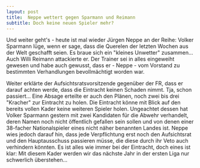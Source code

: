 ```yaml
---
layout: post
title:  Neppe wettert gegen Sparmann und Reimann
subtitle: Doch keine neuen Spieler mehr?
---
```


Und weiter geht's - heute ist mal wieder Jürgen Neppe an der Reihe: Volker Sparmann lüge, wenn er sage, dass die Querelen der letzten Wochen aus der Welt geschafft seien. Es braue sich ein "kleines Unwetter" zusammen... Auch Willi Reimann attackierte er. Der Trainer sei in alles eingeweiht gewesen und habe auch gewusst, dass er - Neppe - vom Vorstand zu bestimmten Verhandlungen bevollmächtigt worden war. 

Weiter erklärte der Aufsichtsratsvorsitzende gegenüber der FR, dass er darauf achten werde, dass die Eintracht keinen Schaden nimmt. Tja, schon passiert... Eine Absage erteilte er auch den Plänen, noch zwei bis drei "Kracher" zur Eintracht zu holen. Die Eintracht könne mit Blick auf den bereits vollen Kader keine weiteren Spieler holen. Ungeachtet dessen hat Volker Sparmann gestern mit zwei Kandidaten für die Abwehr verhandelt, deren Namen noch nicht öffentlich gefallen sein sollen und von denen einer 38-facher Nationalspieler eines nicht näher benannten Landes ist. Neppe wies jedoch darauf hin, dass jede Verpflichtung erst noch den Aufsichtsrat und den Hauptausschuss passieren müsse, die diese durch ihr Veto auch verhindern könnten. Es ist alles wie immer bei der Eintracht, doch eines ist klar: Mit diesem Kader werden wir das nächste Jahr in der ersten Liga nur schwerlich überstehen...
